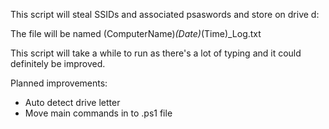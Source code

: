 This script will steal SSIDs and associated psaswords and store on drive d:

The file will be named (ComputerName)_(Date)_(Time)_Log.txt

This script will take a while to run as there's a lot of typing and it could definitely be improved.

Planned improvements: 

- Auto detect drive letter
- Move main commands in to .ps1 file


